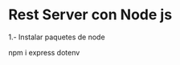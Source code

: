 # Rest Server con Node js

1.- Instalar paquetes de node

<!-- Configura variables de entorno -->

npm i express dotenv
